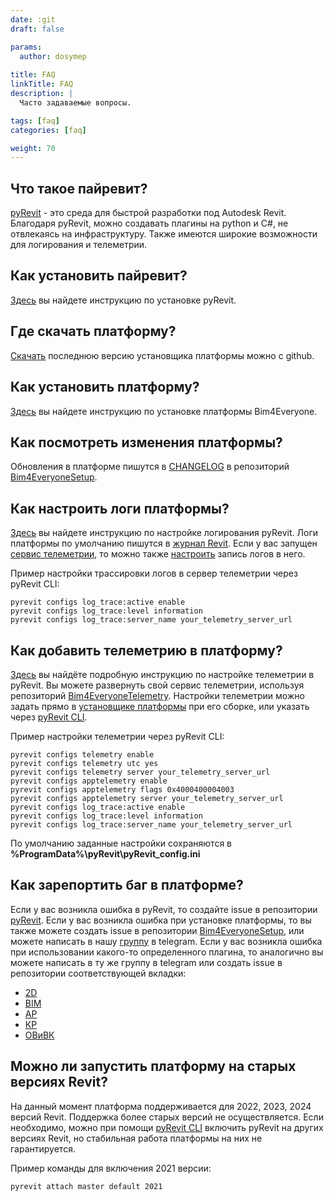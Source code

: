 ```yaml
---
date: :git
draft: false

params:
  author: dosymep
  
title: FAQ
linkTitle: FAQ
description: |
  Часто задаваемые вопросы.

tags: [faq]
categories: [faq]

weight: 70
---
```


## Что такое пайревит?

[pyRevit](https://pyrevitlabs.notion.site/) - это среда для быстрой разработки под Autodesk Revit.
Благодаря pyRevit, можно создавать плагины на python и C#, не отвлекаясь на инфраструктуру.
Также имеются широкие возможности для логирования и телеметрии.

## Как установить пайревит?

[Здесь](./getting-started/install/_index.md) вы найдете инструкцию по установке pyRevit.

## Где скачать платформу?

[Скачать](https://github.com/Bim4Everyone/Bim4EveryoneSetup/releases/latest) последнюю версию установщика платформы можно с github. 

## Как установить платформу?

[Здесь](./getting-started/install/_index.md/) вы найдете инструкцию по установке платформы Bim4Everyone.

## Как посмотреть изменения платформы?

Обновления в платформе пишутся в [CHANGELOG](https://github.com/Bim4Everyone/Bim4EveryoneSetup/blob/master/CHANGELOG.md) в репозиторий [Bim4EveryoneSetup](https://github.com/Bim4Everyone/Bim4EveryoneSetup).

## Как настроить логи платформы?

[Здесь](https://pyrevitlabs.notion.site/Collecting-Debug-Log-61941fa7782844e98e416e66ac39e4cf) вы найдете инструкцию по настройке логирования pyRevit.
Логи платформы по умолчанию пишутся в [журнал Revit](https://www.autodesk.com/support/technical/article/caas/sfdcarticles/sfdcarticles/Location-of-journal-files.html).
Если у вас запущен [сервис телеметрии](https://github.com/Bim4Everyone/Bim4EveryoneTelemetry), то можно также [настроить](https://github.com/Bim4Everyone/Bim4EveryoneSetup?tab=readme-ov-file#c%D0%B2%D0%BE%D0%B9%D1%81%D1%82%D0%B2%D0%B0-%D0%BD%D0%B0%D1%81%D1%82%D1%80%D0%BE%D0%B5%D0%BA-%D1%82%D0%B5%D0%BB%D0%B5%D0%BC%D0%B5%D1%82%D1%80%D0%B8%D0%B8) запись логов в него.


Пример настройки трассировки логов в сервер телеметрии через pyRevit CLI:

```
pyrevit configs log_trace:active enable
pyrevit configs log_trace:level information
pyrevit configs log_trace:server_name your_telemetry_server_url
```

## Как добавить телеметрию в платформу?

[Здесь](https://pyrevitlabs.notion.site/Telemetry-System-992d72659457447f86b79cf1c9034541) вы найдёте подробную инструкцию по настройке телеметрии в pyRevit.
Вы можете развернуть свой сервис телеметрии, используя репозиторий [Bim4EveryoneTelemetry](https://github.com/Bim4Everyone/Bim4EveryoneTelemetry).
Настройки телеметрии можно задать прямо в [установщике платформы](https://github.com/Bim4Everyone/Bim4EveryoneSetup?tab=readme-ov-file#c%D0%B2%D0%BE%D0%B9%D1%81%D1%82%D0%B2%D0%B0-%D0%BD%D0%B0%D1%81%D1%82%D1%80%D0%BE%D0%B5%D0%BA-%D1%82%D0%B5%D0%BB%D0%B5%D0%BC%D0%B5%D1%82%D1%80%D0%B8%D0%B8) при его сборке, или указать через [pyRevit CLI](https://pyrevitlabs.notion.site/Configure-pyRevit-07446b4e07b7429091c89f472ef39136).

Пример настройки телеметрии через pyRevit CLI:

```
pyrevit configs telemetry enable
pyrevit configs telemetry utc yes
pyrevit configs telemetry server your_telemetry_server_url
pyrevit configs apptelemetry enable
pyrevit configs apptelemetry flags 0x4000400004003
pyrevit configs apptelemetry server your_telemetry_server_url
pyrevit configs log_trace:active enable
pyrevit configs log_trace:level information
pyrevit configs log_trace:server_name your_telemetry_server_url
```

По умолчанию заданные  настройки сохраняются в **%ProgramData%\pyRevit\pyRevit_config.ini**

## Как зарепортить баг в платформе?

Если у вас возникла ошибка в pyRevit, то создайте issue в репозитории [pyRevit](https://github.com/pyrevitlabs/pyRevit/issues/new/choose).
Если у вас возникла ошибка при установке платформы, то вы также можете создать issue в репозитории [Bim4EveryoneSetup](https://github.com/Bim4Everyone/Bim4EveryoneSetup/issues/new), или можете написать в нашу [группу](https://t.me/bim4everyone_group) в telegram.
Если у вас возникла ошибка при использовании какого-то определенного плагина, то аналогично вы можете написать в ту же группу в telegram или создать issue в репозитории соответствующей вкладки:
  - [2D](https://github.com/Bim4Everyone/2DExtensions/issues/new)
  - [BIM](https://github.com/Bim4Everyone/BIMExtensions/issues/new)
  - [АР](https://github.com/Bim4Everyone/ARExtensions/issues/new)
  - [КР](https://github.com/Bim4Everyone/KRExtensions/issues/new)
  - [ОВиВК](https://github.com/Bim4Everyone/HVACExtension/issues/new)

## Можно ли запустить платформу на старых версиях Revit?

На данный момент платформа поддерживается для 2022, 2023, 2024 версий Revit.
Поддержка более старых версий не осуществляется.
Если необходимо, можно при помощи [pyRevit CLI](https://pyrevitlabs.notion.site/Attach-pyRevit-to-Installed-Revits-abf190044ffc4ac29671152ec9b91335) включить pyRevit на других версиях Revit, но стабильная работа платформы на них не гарантируется.

Пример команды для включения 2021 версии:

```
pyrevit attach master default 2021
```
